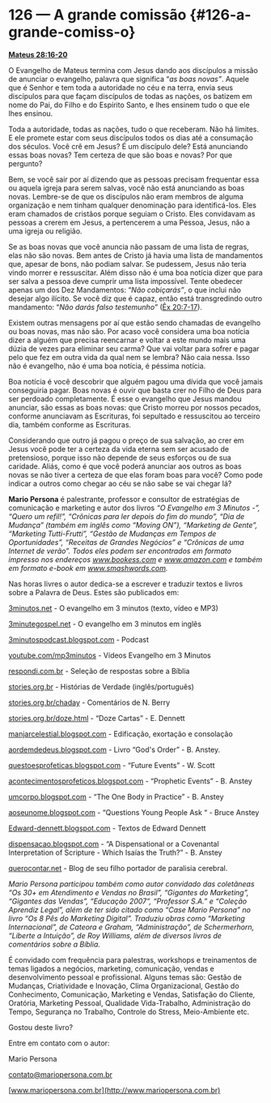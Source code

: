 # 126 — A grande comissão {#126-a-grande-comiss-o}

[**Mateus 28:16-20**](http://bibliaonline.com.br/acf/mt/28/16-20)

O Evangelho de Mateus termina com Jesus dando aos discípulos a missão de anunciar o evangelho, palavra que significa “_as boas novas”_. Aquele que é Senhor e tem toda a autoridade no céu e na terra, envia seus discípulos para que façam discípulos de todas as nações, os batizem em nome do Pai, do Filho e do Espírito Santo, e lhes ensinem tudo o que ele lhes ensinou.

Toda a autoridade, todas as nações, tudo o que receberam. Não há limites. E ele promete estar com seus discípulos todos os dias até a consumação dos séculos. Você crê em Jesus? É um discípulo dele? Está anunciando essas boas novas? Tem certeza de que são boas e novas? Por que pergunto?

Bem, se você sair por aí dizendo que as pessoas precisam frequentar essa ou aquela igreja para serem salvas, você não está anunciando as boas novas. Lembre-se de que os discípulos não eram membros de alguma organização e nem tinham qualquer denominação para identificá-los. Eles eram chamados de cristãos porque seguiam o Cristo. Eles convidavam as pessoas a crerem em Jesus, a pertencerem a uma Pessoa, Jesus, não a uma igreja ou religião.

Se as boas novas que você anuncia não passam de uma lista de regras, elas não são novas. Bem antes de Cristo já havia uma lista de mandamentos que, apesar de bons, não podiam salvar. Se pudessem, Jesus não teria vindo morrer e ressuscitar. Além disso não é uma boa notícia dizer que para ser salva a pessoa deve cumprir uma lista impossível. Tente obedecer apenas um dos Dez Mandamentos: “_Não cobiçarás”_, o que inclui não desejar algo ilícito. Se você diz que é capaz, então está transgredindo outro mandamento: “_Não darás falso testemunho”_ ([Êx 20:7-17](http://bibliaonline.com.br/acf/ex/20/7-17)).

Existem outras mensagens por aí que estão sendo chamadas de evangelho ou boas novas, mas não são. Por acaso você considera uma boa notícia dizer a alguém que precisa reencarnar e voltar a este mundo mais uma dúzia de vezes para eliminar seu carma? Que vai voltar para sofrer e pagar pelo que fez em outra vida da qual nem se lembra? Não caia nessa. Isso não é evangelho, não é uma boa notícia, é péssima notícia.

Boa notícia é você descobrir que alguém pagou uma dívida que você jamais conseguiria pagar. Boas novas é ouvir que basta crer no Filho de Deus para ser perdoado completamente. É esse o evangelho que Jesus mandou anunciar, são essas as boas novas: que Cristo morreu por nossos pecados, conforme anunciavam as Escrituras, foi sepultado e ressuscitou ao terceiro dia, também conforme as Escrituras.

Considerando que outro já pagou o preço de sua salvação, ao crer em Jesus você pode ter a certeza da vida eterna sem ser acusado de pretensioso, porque isso não depende de seus esforços ou de sua caridade. Aliás, como é que você poderá anunciar aos outros as boas novas se não tiver a certeza de que elas foram boas para você? Como pode indicar a outros como chegar ao céu se não sabe se vai chegar lá?

**Mario Persona** é palestrante, professor e consultor de estratégias de comunicação e marketing e autor dos livros _“O Evangelho em 3 Minutos -”, “Quero um refil!”, “Crônicas para ler depois do fim do mundo”, “Dia de Mudança” (também em inglês como “Moving ON”), “Marketing de Gente”, “Marketing Tutti-Frutti”, “Gestão de Mudanças em Tempos de Oportunidades”, “Receitas de Grandes Negócios” e “Crônicas de uma Internet de verão”. Todos eles podem ser encontrados em formato impresso nos endereços www.bookess.com e www.amazon.com e também em formato e-book em www.smashwords.com._

Nas horas livres o autor dedica-se a escrever e traduzir textos e livros sobre a Palavra de Deus. Estes são publicados em:

[3minutos.net](http://www.3minutos.net) - O evangelho em 3 minutos (texto, vídeo e MP3)

[3minutegospel.net](http://www.3minutegospel.net) - O evangelho em 3 minutos em inglês

[3minutospodcast.blogspot.com](http://www.3minutospodcast.blogspot.com) - Podcast

[youtube.com/mp3minutos](http://www.youtube.com/mp3minutos) - Vídeos Evangelho em 3 Minutos

[respondi.com.br](http://www.respondi.com.br) - Seleção de respostas sobre a Bíblia

[stories.org.br](http://www.stories.org.br) - Histórias de Verdade (inglês/português)

[stories.org.br/chaday](http://www.stories.org.br/chaday) - Comentários de N. Berry

[stories.org.br/doze.html](http://www.stories.org.br/doze.html) - “Doze Cartas” - E. Dennett

[manjarcelestial.blogspot.com](http://www.manjarcelestial.blogspot.com) - Edificação, exortação e consolação

[aordemdedeus.blogspot.com](http://www.aordemdedeus.blogspot.com) - Livro “God&#039;s Order” - B. Anstey.

[questoesprofeticas.blogspot.com](http://www.questoesprofeticas.blogspot.com) - “Future Events” - W. Scott

[acontecimentosprofeticos.blogspot.com](http://www.acontecimentosprofeticos.blogspot.com) - “Prophetic Events” - B. Anstey

[umcorpo.blogspot.com](http://www.umcorpo.blogspot.com) - “The One Body in Practice” - B. Anstey

[aoseunome.blogspot.com](http://www.aoseunome.blogspot.com) - “Questions Young People Ask “ - Bruce Anstey

[Edward-dennett.blogspot.com](http://www.edward-dennett.blogspot.com) - Textos de Edward Dennett

[dispensacao.blogspot.com](http://www.dispensacao.blogspot.com) - “A Dispensational or a Covenantal Interpretation of Scripture - Which Isaías the Truth?” - B. Anstey

[querocontar.net](http://www.querocontar.net) - Blog de seu filho portador de paralisia cerebral.

_Mario Persona participou também como autor convidado das coletâneas “Os 30+ em Atendimento e Vendas no Brasil”, “Gigantes do Marketing”, “Gigantes das Vendas”, “Educação 2007”, “Professor S.A.” e “Coleção Aprendiz Legal”, além de ter sido citado como “Case Mario Persona” no livro “Os 8 Pês do Marketing Digital”. Traduziu obras como “Marketing Internacional”, de Cateora e Graham, “Administração”, de Schermerhorn, “Liberte a Intuição”, de Roy Williams, além de diversos livros de comentários sobre a Bíblia._

É convidado com frequência para palestras, workshops e treinamentos de temas ligados a negócios, marketing, comunicação, vendas e desenvolvimento pessoal e profissional. Alguns temas são: Gestão de Mudanças, Criatividade e Inovação, Clima Organizacional, Gestão do Conhecimento, Comunicação, Marketing e Vendas, Satisfação do Cliente, Oratória, Marketing Pessoal, Qualidade Vida-Trabalho, Administração do Tempo, Segurança no Trabalho, Controle do Stress, Meio-Ambiente etc.

Gostou deste livro?

Entre em contato com o autor:

Mario Persona

contato@mariopersona.com.br

[www.mariopersona.com.br](http://www.mariopersona.com.br)